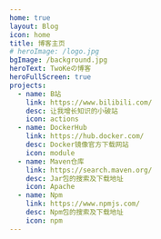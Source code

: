```yaml
---
home: true
layout: Blog
icon: home
title: 博客主页
# heroImage: /logo.jpg
bgImage: /background.jpg
heroText: TwoKeの博客
heroFullScreen: true
projects:
  - name: B站
    link: https://www.bilibili.com/
    desc: 让我增长知识的小破站
    icon: actions
  - name: DockerHub
    link: https://hub.docker.com/
    desc: Docker镜像官方下载网站
    icon: module
  - name: Maven仓库
    link: https://search.maven.org/
    desc: Jar包的搜索及下载地址
    icon: Apache
  - name: Npm
    link: https://www.npmjs.com/
    desc: Npm包的搜索及下载地址
    icon: npm
---
```

